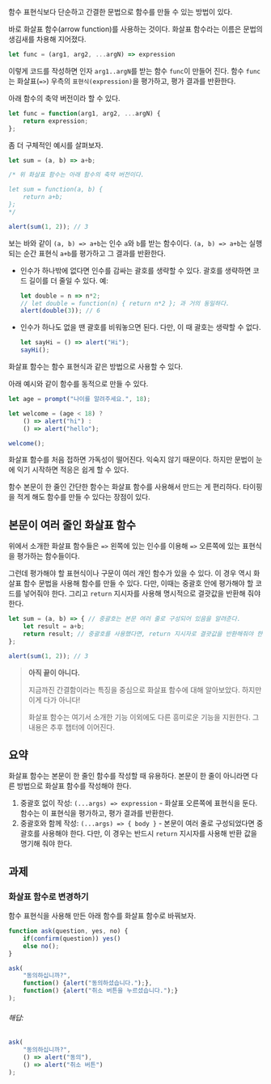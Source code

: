 함수 표현식보다 단순하고 간결한 문법으로 함수를 만들 수 있는 방법이 있다.

바로 화살표 함수(arrow function)를 사용하는 것이다. 화살표 함수라는 이름은 문법의 생김새를 차용해 지어졌다.

```js
let func = (arg1, arg2, ...argN) => expression
```

이렇게 코드를 작성하면 인자 `arg1..argN`를 받는 함수 `func`이 만들어 진다. 함수 `func`는 화살표(`=>`) 우측의 `표현식(expression)`을 평가하고, 평가 결과를 반환한다.

아래 함수의 축약 버전이라 할 수 있다.

```js
let func = function(arg1, arg2, ...argN) {
	return expression;
};
```

좀 더 구체적인 예시를 살펴보자.

```js
let sum = (a, b) => a+b;

/* 위 화살표 함수는 아래 함수의 축약 버전이다.

let sum = function(a, b) {
	return a+b;
};
*/

alert(sum(1, 2)); // 3
```

보는 바와 같이 `(a, b) => a+b`는 인수 `a`와 `b`를 받는 함수이다. `(a, b) => a+b`는 실행되는 순간 표현식 `a+b`를 평가하고 그 결과를 반환한다.
- 인수가 하나밖에 없다면 인수를 감싸는 괄호를 생략할 수 있다. 괄호를 생략하면 코드 길이를 더 줄일 수 있다.
  예:
  ```js
  let double = n => n*2;
  // let double = function(n) { return n*2 }; 과 거의 동일하다.
  alert(double(3)); // 6
  ```
- 인수가 하나도 없을 땐 괄호를 비워놓으면 된다. 다만, 이 때 괄호는 생략할 수 없다.
  ```js
  let sayHi = () => alert("Hi");
  sayHi();
  ```

화살표 함수는 함수 표현식과 같은 방법으로 사용할 수 있다.

아래 예시와 같이 함수를 동적으로 만들 수 있다.
```js
let age = prompt("나이를 알려주세요.", 18);

let welcome = (age < 18) ?
	() => alert("hi") :
	() => alert("hello");

welcome();
```

화살표 함수를 처음 접하면 가독성이 떨어진다. 익숙지 않기 때문이다. 하지만 문법이 눈에 익기 시작하면 적응은 쉽게 할 수 있다.

함수 본문이 한 줄인 간단한 함수는 화살표 함수를 사용해서 만드는 게 편리하다. 타이핑을 적게 해도 함수를 만들 수 있다는 장점이 있다.

## 본문이 여러 줄인 화살표 함수
위에서 소개한 화살표 함수들은 `=>` 왼쪽에 있는 인수를 이용해 `=>` 오른쪽에 있는 표현식을 평가하는 함수들이다.

그런데 평가해야 할 표현식이나 구문이 여러 개인 함수가 있을 수 있다. 이 경우 역시 화살표 함수 문법을 사용해 함수를 만들 수 있다. 다만, 이때는 중괄호 안에 평가해야 할 코드를 넣어줘야 한다. 그리고 `return` 지시자를 사용해 명시적으로 결괏값을 반환해 줘야 한다.

```js
let sum = (a, b) => { // 중괄호는 본문 여러 줄로 구성되어 있음을 알려준다.
	let result = a+b;
	return result; // 중괄호를 사용했다면, return 지시자로 결괏값을 반환해줘야 한다.
};

alert(sum(1, 2)); // 3
```

>**아직 끝이 아니다.**
>
>지금까진 간결함이라는 특징을 중심으로 화살표 함수에 대해 알아보았다. 하지만 이게 다가 아니다!
>
>화살표 함수는 여기서 소개한 기능 이외에도 다른 흥미로운 기능을 지원한다. 그 내용은 추후 챕터에 이어진다.

## 요약

화살표 함수는 본문이 한 줄인 함수를 작성할 때 유용하다. 본문이 한 줄이 아니라면 다른 방법으로 화살표 함수를 작성해야 한다.

1. 중괄호 없이 작성: `(...args) => expression` - 화살표 오른쪽에 표현식을 둔다. 함수는 이 표현식을 평가하고, 평가 결과를 반환한다.
2. 중괄호와 함께 작성: `(...args) => { body }` - 본문이 여러 줄로 구성되었다면 중괄호를 사용해야 한다. 다만, 이 경우는 반드시 `return` 지시자를 사용해 반환 값을 명기해 줘야 한다.

## 과제
### 화살표 함수로 변경하기
함수 표현식을 사용해 만든 아래 함수를 화살표 함수로 바꿔보자.
```js
function ask(question, yes, no) {
	if(confirm(question)) yes()
	else no();
}

ask(
	"동의하십니까?",
	function() {alert("동의하셨습니다.");},
	function() {alert("취소 버튼을 누르셨습니다.");}
);
```
###### 해답:
```js
ask(
	"동의하십니까?",
	() => alert("동의"),
	() => alert("취소 버튼")
);
```
